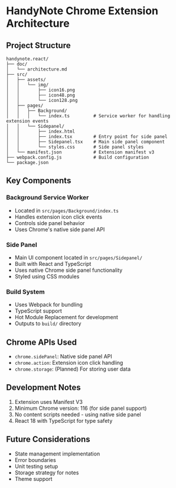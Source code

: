 # HandyNote Chrome Extension Architecture

## Project Structure

```
handynote.react/
├── doc/
│   └── architecture.md
├── src/
│   ├── assets/
│   │   └── img/
│   │       ├── icon16.png
│   │       ├── icon48.png
│   │       └── icon128.png
│   ├── pages/
│   │   ├── Background/
│   │   │   └── index.ts         # Service worker for handling extension events
│   │   └── Sidepanel/
│   │       ├── index.html
│   │       ├── index.tsx        # Entry point for side panel
│   │       ├── Sidepanel.tsx    # Main side panel component
│   │       └── styles.css       # Side panel styles
│   └── manifest.json            # Extension manifest v3
├── webpack.config.js            # Build configuration
└── package.json
```

## Key Components

### Background Service Worker
- Located in `src/pages/Background/index.ts`
- Handles extension icon click events
- Controls side panel behavior
- Uses Chrome's native side panel API

### Side Panel
- Main UI component located in `src/pages/Sidepanel/`
- Built with React and TypeScript
- Uses native Chrome side panel functionality
- Styled using CSS modules

### Build System
- Uses Webpack for bundling
- TypeScript support
- Hot Module Replacement for development
- Outputs to `build/` directory

## Chrome APIs Used
- `chrome.sidePanel`: Native side panel API
- `chrome.action`: Extension icon click handling
- `chrome.storage`: (Planned) For storing user data

## Development Notes
1. Extension uses Manifest V3
2. Minimum Chrome version: 116 (for side panel support)
3. No content scripts needed - using native side panel
4. React 18 with TypeScript for type safety

## Future Considerations
- State management implementation
- Error boundaries
- Unit testing setup
- Storage strategy for notes
- Theme support
